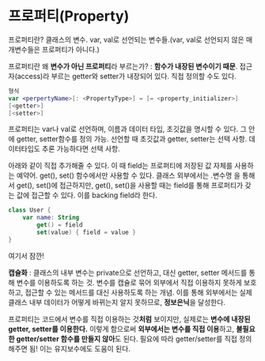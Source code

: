 # 프로퍼티(Property)

프로퍼티란? 클래스의 변수. var, val로 선언되는 변수들.(var, val로 선언되지 않은 매개변수들은 프로퍼티가 아니다.)

프로퍼티란 왜 **변수가 아닌 프로퍼티**라 부르는가?
: **함수가 내장된 변수이기 때문**. 접근자(access)라 부르는 getter와 setter가 내장되어 있다. 직접 정의할 수도 있다.

```kotlin
형식
var <perpertyName>[: <PropertyType>] = [= <property_initializer>]
[<getter>]
[<setter>]
```

프로퍼티는 var나 val로 선언하며, 이름과 데이터 타입, 초깃값을 명시할 수 있다. 그 안에 getter, setter함수를 정의 가능. 선언할 때 초깃값과 getter, setter는 선택 사항. 데이터타입도 추론 가능하다면 선택 사항.

아래와 같이 직접 추가해줄 수 있다. 이 때 field는 프로퍼티에 저장된 값 자체를 사용하는 예약어. get(), set() 함수에서만 사용할 수 있다. 클래스 외부에서는 .변수명 을 통해서 get(), set()에 접근하지만, get(), set()을 사용할 때는 field를 통해 프로퍼티가 갖는 값에 접근할 수 있다. 이를 backing field라 한다.

```kotlin
class User {
    var name: String
    	get() = field
    	set(value) { field = value }
}
```



여기서 잠깐!

**캡슐화** : 클래스의 내부 변수는 private으로 선언하고, 대신 getter, setter 메서드를 통해 변수를 이용하도록 하는 것. 변수를 캡슐로 묶어 외부에서 직접 이용하지 못하게 보호하고, 접근할 수 있는 메서드를 대신 사용하도록 하는 개념. 이를 통해 외부에서는 실제 클래스 내부 데이터가 어떻게 바뀌는지 알지 못하므로, **정보은닉**을 달성한다.



프로퍼티는 코드에서 변수를 직접 이용하는 것**처럼** 보이지만, 실제로는 **변수에 내장된 getter, setter를 이용한다.** 이렇게 함으로써 **외부에서는 변수를 직접 이용**하고, **불필요한 getter/setter 함수를 만들지 않아**도 된다. 필요에 따라 getter/setter를 직접 정의해주면 됨! 이는 유지보수에도 도움이 된다.



